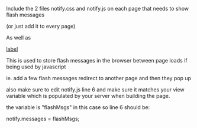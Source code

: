 Include the 2 files notify.css and notify.js on each page that needs to show flash messages

(or just add it to every page)

As well as

<script src="//cdnjs.cloudflare.com/ajax/libs/jStorage/0.4.12/jstorage.min.js"></script>

[label](https://cdnjs.com/libraries/jStorage)

This is used to store flash messages in the browser between page loads if being used by javascript

ie. add a few flash messages redirect to another page and then they pop up

also make sure to edit notify.js line 6 and make sure it matches your view variable which is populated by your server when building the page.

<script>var flashMsgs = "[{text:'Foo',style:'success'},{text:'Bar',style:'danager'}]";</script>

the variable is "flashMsgs" in this case so line 6 should be: 

notify.messages = flashMsgs;